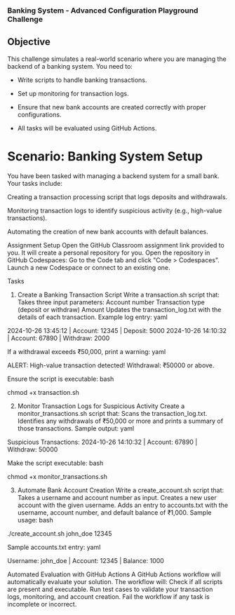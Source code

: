 ### Banking System - Advanced Configuration Playground Challenge

## Objective

This challenge simulates a real-world scenario where you are managing the backend of a banking system. You need to:

* Write scripts to handle banking transactions.

* Set up monitoring for transaction logs.

* Ensure that new bank accounts are created correctly with proper configurations.

* All tasks will be evaluated using GitHub Actions.

# Scenario: Banking System Setup

You have been tasked with managing a backend system for a small bank. Your tasks include:

Creating a transaction processing script that logs deposits and withdrawals.

Monitoring transaction logs to identify suspicious activity (e.g., high-value transactions).

Automating the creation of new bank accounts with default balances.

Assignment Setup
Open the GitHub Classroom assignment link provided to you.
It will create a personal repository for you.
Open the repository in GitHub Codespaces:
Go to the Code tab and click "Code > Codespaces".
Launch a new Codespace or connect to an existing one.

Tasks
1. Create a Banking Transaction Script
Write a transaction.sh script that:
Takes three input parameters:
Account number
Transaction type (deposit or withdraw)
Amount
Updates the transaction_log.txt with the details of each transaction. Example log entry:
yaml

2024-10-26 13:45:12 | Account: 12345 | Deposit: 5000
2024-10-26 14:10:32 | Account: 67890 | Withdraw: 2000


If a withdrawal exceeds ₹50,000, print a warning:
yaml

ALERT: High-value transaction detected! Withdrawal: ₹50000 or above.


Ensure the script is executable:
bash

chmod +x transaction.sh



2. Monitor Transaction Logs for Suspicious Activity
Create a monitor_transactions.sh script that:
Scans the transaction_log.txt.
Identifies any withdrawals of ₹50,000 or more and prints a summary of those transactions.
Sample output:
yaml

Suspicious Transactions:
2024-10-26 14:10:32 | Account: 67890 | Withdraw: 50000


Make the script executable:
bash

chmod +x monitor_transactions.sh



3. Automate Bank Account Creation
Write a create_account.sh script that:
Takes a username and account number as input.
Creates a new user account with the given username.
Adds an entry to accounts.txt with the username, account number, and default balance of ₹1,000.
Sample usage:
bash

./create_account.sh john_doe 12345


Sample accounts.txt entry:
yaml

Username: john_doe | Account: 12345 | Balance: 1000



Automated Evaluation with GitHub Actions
A GitHub Actions workflow will automatically evaluate your solution. The workflow will:
Check if all scripts are present and executable.
Run test cases to validate your transaction logs, monitoring, and account creation.
Fail the workflow if any task is incomplete or incorrect.
